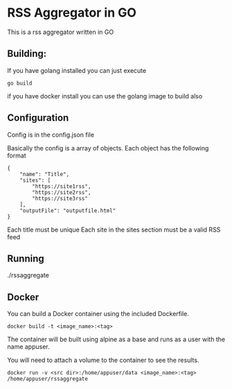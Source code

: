 # RSS Aggregator in GO

This is a rss aggregator written in GO

## Building:

If you have golang installed you can just execute 
```
go build 
```

if you have docker install you can use the golang image to build also

## Configuration

Config is in the config.json file

Basically the config is a array of objects. Each object has the following format

```
{
    "name": "Title",
    "sites": [
        "https://site1rss",
        "https://site2rss",
        "https://site3rss"
    ],
    "outputFile": "outputfile.html"
}
```

Each title must be unique
Each site in the sites section must be a valid RSS feed

## Running

./rssaggregate

## Docker
You can build a Docker container using the included Dockerfile.
```
docker build -t <image_name>:<tag>
```

The container will be built using alpine as a base and runs as a user with the name appuser.

You will need to attach a volume to the container to see the results.

```
docker run -v <src dir>:/home/appuser/data <image_name>:<tag> /home/appuser/rssaggregate
```